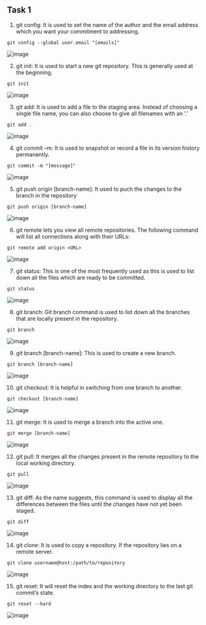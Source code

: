 ## Task 1
1. git config: It is used to set the name of the author and the email address which you want your commitment to addressing.

```
git config --global user.email "[emails]"
``` 

![image](https://user-images.githubusercontent.com/48210621/194948032-e89877ff-0293-4878-8a0f-c172fec2629b.png)

2. git init: It is used to start a new git repository. This is generally used at the beginning.

```
git init
```

![image](https://user-images.githubusercontent.com/48210621/194948121-4ae54836-e0ab-473d-b2d8-8a67066457a2.png)

3. git add: It is used to add a file to the staging area. Instead of choosing a single file name, you can also choose to give all filenames with an '.'

```
git add .
```

![image](https://user-images.githubusercontent.com/48210621/194948183-5648a540-9242-49d6-983b-2b4918f40645.png)

4. git commit –m: It is used to snapshot or record a file in its version history permanently.

```
git commit -m "[message]"
```

![image](https://user-images.githubusercontent.com/48210621/194948303-4e057f72-b031-42b0-b208-d969e714f94d.png)

5. git push origin [branch-name]: It used to puch the changes to the branch in the repository

```
git push origin [branch-name]
```

![image](https://user-images.githubusercontent.com/48210621/194948368-ac70aa69-bbb9-4dba-b8df-5a06bb2eeb5f.png)

6. git remote lets you view all remote repositories. The following command will list all connections along with their URLs:

```
git remote add origin <URL>
```

![image](https://user-images.githubusercontent.com/48210621/194948900-fa664c7b-9abe-4162-9867-26faa6333d2c.png)

7. git status: This is one of the most frequently used as this is used to list down all the files which are ready to be committed.

```
git status
```

![image](https://user-images.githubusercontent.com/48210621/194948984-964e537f-4d80-4b90-9722-069c6a1c2256.png)

8. git branch: Git branch command is used to list down all the branches that are locally present in the repository.

```
git branch
```

![image](https://user-images.githubusercontent.com/48210621/194949067-49591950-2572-4690-a97c-50edaf0bb3df.png)

9. git branch [branch-name]: This is used to create a new branch.

```
git branch [branch-name]
```

![image](https://user-images.githubusercontent.com/48210621/194949111-d7720d4d-cfd7-441e-9c61-30088b7bd9e8.png)

10. git checkout: It is helpful in switching from one branch to another.

```
git checkout [branch-name]
```

![image](https://user-images.githubusercontent.com/48210621/194949211-b6b612b4-38ef-461e-b8e4-d1300d791730.png)

11. git merge: It is used to merge a branch into the active one.

```
git merge [branch-name]
```

![image](https://user-images.githubusercontent.com/48210621/194955358-bb259c10-7a0d-47e0-9b05-a4debb7c0daf.png)

12. git pull: It merges all the changes present in the remote repository to the local working directory.

```
git pull
```

![image](https://user-images.githubusercontent.com/48210621/194952658-0a883518-6499-47c6-8b62-b0d1358c05f8.png)

13. git diff: As the name suggests, this command is used to display all the differences between the files until the changes have not yet been staged.

```
git diff
```

![image](https://user-images.githubusercontent.com/48210621/194952803-338dd717-d954-452b-8770-ebcba1023ae1.png)

14. git clone: It is used to copy a repository. If the repository lies on a remote server.

```
git clone username@host:/path/to/repository
```

![image](https://user-images.githubusercontent.com/48210621/194953658-fe59f91b-1595-41f0-96e3-f782cd9b8ee6.png)

15. git reset: It will reset the index and the working directory to the last git commit’s state.

 ```
 git reset --hard
 ```

![image](https://user-images.githubusercontent.com/48210621/194953049-52d0a26a-6772-4fb0-a727-535823a79c43.png)


